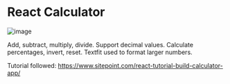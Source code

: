 # React Calculator

![image](https://user-images.githubusercontent.com/65421097/141200869-59279863-b3de-44d6-82c7-dedaf91de5b2.png)

Add, subtract, multiply, divide.
Support decimal values.
Calculate percentages, invert, reset.
Textfit used to format larger numbers.

Tutorial followed:
https://www.sitepoint.com/react-tutorial-build-calculator-app/
